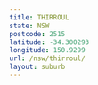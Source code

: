 ```yaml
---
title: THIRROUL
state: NSW
postcode: 2515
latitude: -34.300293
longitude: 150.9299
url: /nsw/thirroul/
layout: suburb
---
```


